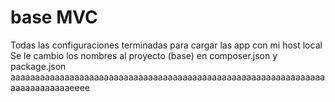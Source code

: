 # base MVC
Todas las configuraciones terminadas para cargar las app con mi host local 
Se le cambio los nombres al proyecto (base) en composer.json y package.json
aaaaaaaaaaaaaaaaaaaaaaaaaaaaaaaaaaaaaaaaaaaaaaaaaaaaaaaaaaaaaaaaaaaaaaaaaaaaeeee
